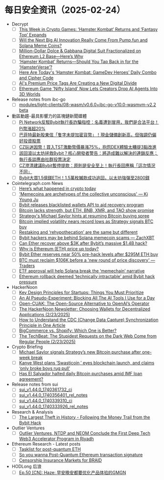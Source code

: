 # 每日安全资讯（2025-02-24）

- Decrypt
  - [ ] [This Week in Crypto Games: ‘Hamster Kombat’ Returns and ‘Fantasy Top’ Expands](https://decrypt.co/307030/this-week-crypto-games-hamster-kombat-fantasy-top)
  - [ ] [Will the Next Big AI Innovation Really Come From Pump.fun and Solana Meme Coins?](https://decrypt.co/306056/will-the-next-big-ai-innovation-really-come-from-pump-fun-and-solana-meme-coins)
  - [ ] [Million-Dollar Dolce &#038; Gabbana Digital Suit Fractionalized on Ethereum L2 Base—Here’s Why](https://decrypt.co/307337/million-dollar-dolce-gabbana-digital-suit-fractionalized)
  - [ ] [‘Hamster Kombat’ Returns—Should You Tap Back in for the ‘HamsterVerse’?](https://decrypt.co/307394/hamster-kombat-gamedev-heroes-review-hamsterverse)
  - [ ] [Here Are Today's ‘Hamster Kombat: GameDev Heroes’ Daily Combo and Cipher Code](https://decrypt.co/resources/todays-hamster-kombat-daily-combo-cipher-code)
  - [ ] [AI's Premium Price Tags Are Creating a New Digital Divide](https://decrypt.co/306117/ai-premium-price-tags-new-digital-divide)
  - [ ] [Ethereum Game 'Nifty Island' Now Lets Creators Drop AI Agents Into 3D Worlds](https://decrypt.co/307270/nifty-island-game-drag-drop-ai-agents)
- Release notes from ibc-go
  - [ ] [modules/light-clients/08-wasm/v0.6.0+ibc-go-v10.0-wasmvm-v2.2 beta](https://github.com/cosmos/ibc-go/releases/tag/modules%2Flight-clients%2F08-wasm%2Fv0.6.0%2Bibc-go-v10.0-wasmvm-v2.2)
- 動區動趨-最具影響力的區塊鏈新聞媒體
  - [ ] [Pi Network反駁Bybit執行長詐騙指控：名義遭到冒用，我們是合法平台！Pi幣漲超20%](https://www.blocktempo.com/pi-network-refutes-bybit-ceos-fraud-allegations-we-are-a-legitimate-platform/)
  - [ ] [巴菲特最新股東信「隻字未提加密貨幣」！現金儲備創新高，但強調仍偏好投資股票](https://www.blocktempo.com/buffetts-latest-shareholder-letter-makes-no-mention-of-cryptocurrency/)
  - [ ] [CZ玩迷因幣！買入TST激勵幣價暴漲75%，抱怨DEX體驗太糟提3點改進](https://www.blocktempo.com/cz-buys-meme-coin-tst/)
  - [ ] [該回滾以太坊拯救Bybit？核心開發者警告：將造成難以解決的連鎖反應；執行長談應由社群投票決定](https://www.blocktempo.com/core-developers-warn-that-rolling-back-ethereum-could-trigger-an-irreversible-chain-reaction/)
  - [ ] [CZ澄清建議Bybit暫停提款：原則是安全至上！執行長回應稱「這次情況不同」](https://www.blocktempo.com/cz-clarifies-suggestion-to-suspend-withdrawals-on-bybit/)
  - [ ] [Bybit大買1.5億鎂ETH！1.5萬枚贓款成功追回，以太坊強彈至2800鎂](https://www.blocktempo.com/bybit-buys-150-million-worth-of-eth/)
- Cointelegraph.com News
  - [ ] [Here’s what happened in crypto today](https://cointelegraph.com/news/what-happened-in-crypto-today?utm_source=rss_feed&utm_medium=rss&utm_campaign=rss_partner_inbound)
  - [ ] [&#039;Memecoins are archetypes of the collective unconscious&#039; — Ki Young Ju](https://cointelegraph.com/news/memecoins-archetypes-collective-unconscious-crypto-quant-ceo?utm_source=rss_feed&utm_medium=rss&utm_campaign=rss_partner_inbound)
  - [ ] [Bybit releases blacklisted wallets API to aid recovery program](https://cointelegraph.com/news/bybit-releases-blacklisted-wallets-api-aid-recovery?utm_source=rss_feed&utm_medium=rss&utm_campaign=rss_partner_inbound)
  - [ ] [Bitcoin lacks strength, but ETH, BNB, XMR, and TAO show promise](https://cointelegraph.com/news/bitcoin-lacks-strength-but-eth-bnb-xmr-and-tao-show-promise?utm_source=rss_feed&utm_medium=rss&utm_campaign=rss_partner_inbound)
  - [ ] [Strategy&#039;s Michael Saylor hints at resuming Bitcoin buying spree](https://cointelegraph.com/news/saylor-hints-resuming-bitcoin-buying?utm_source=rss_feed&utm_medium=rss&utm_campaign=rss_partner_inbound)
  - [ ] [Bitcoin implied volatility nears record lows as Strategy signals BTC buy](https://cointelegraph.com/news/bitcoin-implied-volatility-record-lows-as-strategy-signals-btc-buy?utm_source=rss_feed&utm_medium=rss&utm_campaign=rss_partner_inbound)
  - [ ] [Restaking and ‘rehypothecation’ are the same but different](https://cointelegraph.com/news/restaking-and-rehypothecation?utm_source=rss_feed&utm_medium=rss&utm_campaign=rss_partner_inbound)
  - [ ] [Bybit hackers may be behind Solana memecoin scams — ZachXBT](https://cointelegraph.com/news/bybit-hackers-solana-memecoin-scams-zachxbt?utm_source=rss_feed&utm_medium=rss&utm_campaign=rss_partner_inbound)
  - [ ] [Can Ether recover above $3K after Bybit’s massive $1.4B hack?](https://cointelegraph.com/news/ether-recover-3k-crypto-largest-1-4-b-hack?utm_source=rss_feed&utm_medium=rss&utm_campaign=rss_partner_inbound)
  - [ ] [Why is Ethereum (ETH) price up today?](https://cointelegraph.com/news/why-is-ethereum-eth-price-up-today?utm_source=rss_feed&utm_medium=rss&utm_campaign=rss_partner_inbound)
  - [ ] [Bybit Ether reserves near 50% pre-hack levels after $295M ETH buy](https://cointelegraph.com/news/bybit-ether-reserves-50-hack-levels-295-m-eth-buy?utm_source=rss_feed&utm_medium=rss&utm_campaign=rss_partner_inbound)
  - [ ] [BTC must reclaim $106K before a &#039;new round of price discovery&#039; — Traders](https://cointelegraph.com/news/bitcoin-price-reclaim-106k-price-discovery-crypto-traders-forecast?utm_source=rss_feed&utm_medium=rss&utm_campaign=rss_partner_inbound)
  - [ ] [ETF approval will help Solana break the ‘memechain’ narrative](https://cointelegraph.com/news/etf-approval-will-help-solana?utm_source=rss_feed&utm_medium=rss&utm_campaign=rss_partner_inbound)
  - [ ] [Ethereum rollback deemed ‘technically intractable’ amid Bybit hack pressure](https://cointelegraph.com/news/ethereum-rollback-debate-technically-intractable-eth-core-developer?utm_source=rss_feed&utm_medium=rss&utm_campaign=rss_partner_inbound)
- HackerNoon
  - [ ] [Key Design Principles for Startups: Things You Must Prioritize](https://hackernoon.com/key-design-principles-for-startups-things-you-must-prioritize?source=rss)
  - [ ] [An AI Pseudo-Experiment: Blocking All The AI Tools I Use for a Day](https://hackernoon.com/an-ai-pseudo-experiment-blocking-all-the-ai-tools-i-use-for-a-day?source=rss)
  - [ ] [Open-CUAK: The Open-Source Alternative to OpenAI’s Operator](https://hackernoon.com/open-cuak-the-open-source-alternative-to-openais-operator?source=rss)
  - [ ] [The HackerNoon Newsletter: Choosing Wallets for Decentralized Applications (2/23/2025)](https://hackernoon.com/2-23-2025-newsletter?source=rss)
  - [ ] [How to Understand the CDC (Change Data Capture) Synchronization Principle in One Article](https://hackernoon.com/how-to-understand-the-cdc-change-data-capture-synchronization-principle-in-one-article?source=rss)
  - [ ] [BigCommerce vs. Shopify: Which One is Better?](https://hackernoon.com/bigcommerce-vs-shopify-which-one-is-better?source=rss)
  - [ ] [The TechBeat: The Stupidest Requests on the Dark Web Come from Regular People (2/23/2025)](https://hackernoon.com/2-23-2025-techbeat?source=rss)
- Crypto Briefing
  - [ ] [Michael Saylor signals Strategy’s new Bitcoin purchase after one-week break](https://cryptobriefing.com/strategy-bitcoin-purchases-potential-resumption/)
  - [ ] [Kanye West plans ‘Swasticoin,’ eyes blockchain launch, and claims ‘only broke boys rug pull’](https://cryptobriefing.com/kanye-west-swasticoin-blockchain-launch/)
  - [ ] [Has El Salvador halted daily Bitcoin purchases amid IMF loan agreement?](https://cryptobriefing.com/el-salvador-bitcoin-purchase-halt/)
- Release notes from sui
  - [ ] [sui_v1.44.0_1740361732_ci](https://github.com/MystenLabs/sui/releases/tag/sui_v1.44.0_1740361732_ci)
  - [ ] [sui_v1.44.0_1740356401_rel_notes](https://github.com/MystenLabs/sui/releases/tag/sui_v1.44.0_1740356401_rel_notes)
  - [ ] [sui_v1.44.0_1740339310_ci](https://github.com/MystenLabs/sui/releases/tag/sui_v1.44.0_1740339310_ci)
  - [ ] [sui_v1.44.0_1740333926_rel_notes](https://github.com/MystenLabs/sui/releases/tag/sui_v1.44.0_1740333926_rel_notes)
- Research & Analysis
  - [ ] [The Largest Theft in History - Following the Money Trail from the Bybit Hack](https://www.elliptic.co/blog/bybit-hack-largest-in-history)
- Outlier Ventures
  - [ ] [Outlier Ventures, NTDP and NEOM Conclude the First Deep Tech Web3 Accelerator Program in Riyadh](https://outlierventures.io/article/outlier-ventures-ntdp-and-neom-conclude-the-first-deep-tech-web3-accelerator-program-in-riyadh/)
- Ethereum Research - Latest posts
  - [ ] [Tasklist for post-quantum ETH](https://ethresear.ch/t/tasklist-for-post-quantum-eth/21296#post_13)
  - [ ] [So you wanna Post-Quantum Ethereum transaction signature](https://ethresear.ch/t/so-you-wanna-post-quantum-ethereum-transaction-signature/21291?page=2#post_22)
  - [ ] [Censorship Insurance Markets for BRAID](https://ethresear.ch/t/censorship-insurance-markets-for-braid/20288#post_5)
- HODLong 后浪
  - [ ] [Ep.50 [CN]: Haze: 早安晚安都要优化产品体验的GMGN](https://hodlong-hou-lang.simplecast.com/episodes/ep50-cn-haze-gmgn-1Op85QEP)
